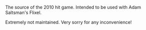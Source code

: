 The source of the 2010 hit game. Intended to be used with Adam Saltsman's Flixel.

Extremely not maintained. Very sorry for any inconvenience!
